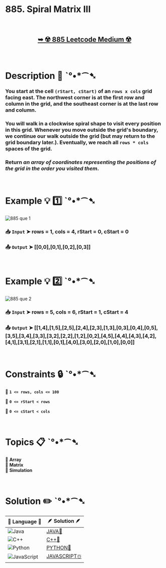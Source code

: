 # 885. Spiral Matrix III

</br>

<h2 align="center"> 

<a href="https://leetcode.com/problems/spiral-matrix-iii/description/?envType=daily-question&envId=2024-08-08"><strong>➥ ☢️ 885 Leetcode Medium ☢️ </strong></a>
</h2>

</br>

# Description 📜 ˋ°•*⁀➷

### You start at the cell `(rStart, cStart)` of an `rows x cols` grid facing east. The northwest corner is at the first row and column in the grid, and the southeast corner is at the last row and column.

### You will walk in a clockwise spiral shape to visit every position in this grid. Whenever you move outside the grid's boundary, we continue our walk outside the grid (but may return to the grid boundary later.). Eventually, we reach all `rows * cols` spaces of the grid.

### Return *an array of coordinates representing the positions of the grid in the order you visited them*.

</br>

# Example 💡 1️⃣ ˋ°•*⁀➷

![885 que 1](https://github.com/user-attachments/assets/9d9bde79-5a24-4cc1-8bdf-99fd14b1c506)

  ### 📥 `Input`  ➤ rows = 1, cols = 4, rStart = 0, cStart = 0

  ### 📤 `Output`  ➤ [[0,0],[0,1],[0,2],[0,3]]

</br>

# Example 💡 2️⃣ ˋ°•*⁀➷

![885 que 2](https://github.com/user-attachments/assets/e5f9d8cd-8117-410f-b47a-f1632c35f2bc)

  ### 📥 `Input` ➤ rows = 5, cols = 6, rStart = 1, cStart = 4

  ### 📤 `Output`  ➤ [[1,4],[1,5],[2,5],[2,4],[2,3],[1,3],[0,3],[0,4],[0,5],[3,5],[3,4],[3,3],[3,2],[2,2],[1,2],[0,2],[4,5],[4,4],[4,3],[4,2],[4,1],[3,1],[2,1],[1,1],[0,1],[4,0],[3,0],[2,0],[1,0],[0,0]]

</br>

# Constraints 🔒 ˋ°•*⁀➷

🔹 **`1 <= rows, cols <= 100`** </br>

🔹 **`0 <= rStart < rows`** </br>

🔹 **`0 <= cStart < cols`** </br>

</br>

# Topics 📋 ˋ°•*⁀➷

🔸 **Array**  </br>
🔸 **Matrix**  </br>
🔸 **Simulation**  </br>


</br>

# Solution ✏️ ˋ°•*⁀➷

| 📒 Language 📒  | 🪶 Solution 🪶 |
| ------------- | ------------- |
|  ![Java](https://img.shields.io/badge/java-%23ED8B00.svg?style=for-the-badge&logo=openjdk&logoColor=white)  | [JAVA🍁](https://github.com/Prakhar-002/LEETCODE/blob/main/%F0%9F%93%9C%20Daily%20Challange%20%F0%9F%92%A1/08%20August%20%F0%9F%8F%B5%EF%B8%8F%202024/08%20-%2008%20-%202024%20---%20885.%20Spiral%20Matrix%20III%20%E2%98%83%EF%B8%8F%20%F0%9F%8D%81%20%F0%9F%8D%B0%20%F0%9F%8E%B2/%F0%9F%8D%81JAVA-885-SpiralMatrix-III.java) |
|  ![C++](https://img.shields.io/badge/c++-%2300599C.svg?style=for-the-badge&logo=c%2B%2B&logoColor=white)  | [C++🎲](https://github.com/Prakhar-002/LEETCODE/blob/main/%F0%9F%93%9C%20Daily%20Challange%20%F0%9F%92%A1/08%20August%20%F0%9F%8F%B5%EF%B8%8F%202024/08%20-%2008%20-%202024%20---%20885.%20Spiral%20Matrix%20III%20%E2%98%83%EF%B8%8F%20%F0%9F%8D%81%20%F0%9F%8D%B0%20%F0%9F%8E%B2/%F0%9F%8E%B2CPP-885-SpiralMatrix-III.cpp)  |
|  ![Python](https://img.shields.io/badge/python-3670A0?style=for-the-badge&logo=python&logoColor=ffdd54)    | [PYTHON🍰](https://github.com/Prakhar-002/LEETCODE/blob/main/%F0%9F%93%9C%20Daily%20Challange%20%F0%9F%92%A1/08%20August%20%F0%9F%8F%B5%EF%B8%8F%202024/08%20-%2008%20-%202024%20---%20885.%20Spiral%20Matrix%20III%20%E2%98%83%EF%B8%8F%20%F0%9F%8D%81%20%F0%9F%8D%B0%20%F0%9F%8E%B2/%F0%9F%8D%B0PYTHON-885-SpiralMatrix-III.py) |
| ![JavaScript](https://img.shields.io/badge/javascript-%23323330.svg?style=for-the-badge&logo=javascript&logoColor=%23F7DF1E)   | [JAVASCRIPT☃️](https://github.com/Prakhar-002/LEETCODE/blob/main/%F0%9F%93%9C%20Daily%20Challange%20%F0%9F%92%A1/08%20August%20%F0%9F%8F%B5%EF%B8%8F%202024/08%20-%2008%20-%202024%20---%20885.%20Spiral%20Matrix%20III%20%E2%98%83%EF%B8%8F%20%F0%9F%8D%81%20%F0%9F%8D%B0%20%F0%9F%8E%B2/%E2%98%83%EF%B8%8FJAVASCRIPT-885-SpiralMatrix-III.js) |
